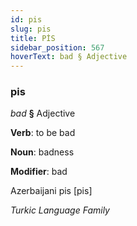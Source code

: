 ```yaml
---
id: pis
slug: pis
title: PİS
sidebar_position: 567
hoverText: bad § Adjective
---
```


### pis

*bad* **§** Adjective

**Verb**: to be bad

**Noun**: badness

**Modifier**: bad

Azerbaijani pis [pis]

*Turkic Language Family*